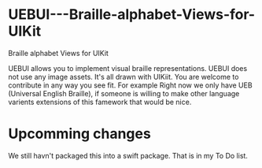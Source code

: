 # UEBUI---Braille-alphabet-Views-for-UIKit
Braille alphabet Views for UIKit

UEBUI allows you to implement visual braille representations. 
UEBUI does not use any image assets. It's all drawn with UIKiit.
You are welcome to contribute in any way you see fit. For example
Right now we only have UEB (Universal English Braille), 
if someone is willing to make other language varients extensions of this famework that would be nice.

# Upcomming changes
We still havn't packaged this into a swift package. That is in my To Do list.
